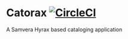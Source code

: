 # Catorax [![CircleCI](https://circleci.com/gh/IUBLibTech/catorax.svg?style=shield)](https://circleci.com/gh/IUBLibTech/catorax)

A Samvera Hyrax based cataloging application

